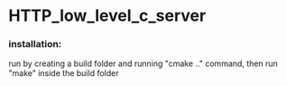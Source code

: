 # HTTP_low_level_c_server

### installation:
run by creating a build folder and running "cmake .." command, then run "make" inside the build folder
